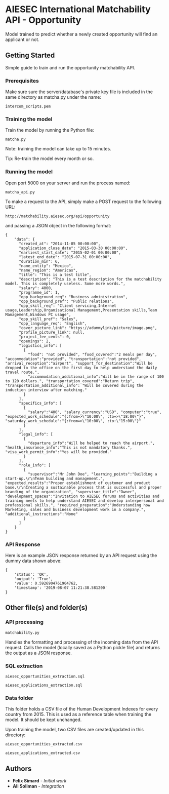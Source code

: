 # AIESEC International Matchability API - Opportunity

Model trained to predict whether a newly created opportunity will find an applicant or not.

## Getting Started

Simple guide to train and run the opportunity matchability API.

### Prerequisites

Make sure sure the server/database's private key file is included in the same directory as matcha.py under the name:

```
intercom_scripts.pem
```

### Training the model

Train the model by running the Python file:
```
matcha.py
```
Note: training the model can take up to 15 minutes.

Tip: Re-train the model every month or so.


### Running the model

Open port 5000 on your server and run the process named:

```
matcha_api.py
```

To make a request to the API, simply make a POST request to the following URL:

```
http://matchability.aiesec.org/api/opportunity
```

and passing a JSON object in the following format:

```
{
    "data": {
      "created_at": "2014-11-05 00:00:00",
      "application_close_date": "2015-03-30 00:00:00",
      "earliest_start_date": "2015-02-01 00:00:00",
      "latest_end_date": "2015-07-31 00:00:00",
      "duration_min": 6,
      "name_entity": "Mexico",
      "name_region": "Americas",
      "title": "This is a test title",
      "description": "This is a test description for the matchability model. This is completely useless. Some more words.",
      "salary": 4000,
      "programme_id": 1,
      "opp_background_req": "Business administration",
      "opp_background_pref": "Public relations",
      "opp_skill_req": "Client servicing,Internet usage,Leadership,Organisational Management,Presentation skills,Team Management,Windows PC usage",
      "opp_skill_pref": "Sales",
      "opp_language_req": "English",
      "cover_picture_link": "https://adummylink/picture/image.png",
      "profile_picture_link": null,
      "project_fee_cents": 0,
      "openings": 2,
      "logistics_info": [
        {
          "food": "not provided", "food_covered":"2 meals per day", "accommodation":"provided", "transportation":"not provided", "arrival_reception":"airport", "support_for_destination":"Will be dropped to the office on the first day to help understand the daily travel route.",
          "accommodation_additional_info":"Will be in the range of 100 to 120 dollars.", "transportation_covered":"Return trip", "transportation_additional_info": "Will be covered during the induction interview after matching."
        }
      ],
      "specifics_info": [
        {
          "salary":"400", "salary_currency":"USD", "computer":"true", "expected_work_schedule":"{:from=>\"10:00\", :to=>\"18:00\"}", "saturday_work_schedule":"{:from=>\"10:00\", :to:\"15:00\"}"
        }
      ],
      "legal_info": [
        {
          "departure_info":"Will be helped to reach the airport.", "health_insurance_info":"This is not mandatory thanks.", "visa_work_permit_info":"Yes will be provided."
        }
      ],
      "role_info": [
        {
          "supervisor":"Mr John Doe", "learning_points":"Building a start-up.\r\nTeam building and management.", "expected_results":"Proper establishment of customer and product base.\r\nCreating a sustainable process that is successful and proper branding of the organization", "supervisor_title":"Owner", "development_spaces":"Invitation to AIESEC forums and activities and training meets to help understand AIESEC and develop interpersonal and professional skills.", "required_preparation":"Understanding how Marketing, sales and business development work in a company.", "additional_instructions":"None"
        }
      ]
    }
}

```

### API Response

Here is an example JSON response returned by an API request using the dummy data shown above:

```
{   
    'status': 'OK',
    'output': 'True',
    'value': 0.5926904761904762,
    'timestamp': '2019-08-07 11:21:38.581200'
}
```

## Other file(s) and folder(s)

### API processing
```
matchability.py
```
Handles the formatting and processing of the incoming data from the API request. Calls the model (locally saved as a Python pickle file) and returns the output as a JSON response.


### SQL extraction
```
aiesec_opportunities_extraction.sql
```
```
aiesec_applications_extraction.sql
```

### Data folder

This folder holds a CSV file of the Human Development Indexes for every country from 2015. This is used as a reference table when training the model. It should be kept unchanged.

Upon training the model, two CSV files are created/updated in this directory:
```
aiesec_opportunities_extracted.csv
```
```
aiesec_applications_extracted.csv
```


## Authors

* **Felix Simard** - *Initial work*
* **Ali Soliman** - *Integration*
